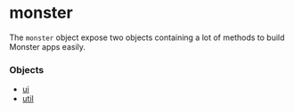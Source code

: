 # monster
The `monster` object expose two objects containing a lot of methods to build Monster apps easily.

### Objects
* [ui][ui]
* [util][util]

[parallel]: monster/parallel().md
[pub]: monster/pub().md
[request]: monster/request().md
[sub]: monster/sub().md
[template]: monster/template().md

[ui]: monster/ui.md
[util]: monster/util.md